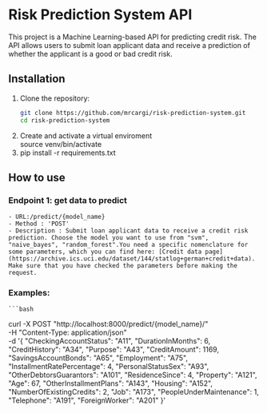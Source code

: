 # Risk Prediction System API

This project is a Machine Learning-based API for predicting credit risk. The API allows users to submit loan applicant data and receive a prediction of whether the applicant is a good or bad credit risk.

## Installation

1. Clone the repository:
   ```bash
   git clone https://github.com/mrcargi/risk-prediction-system.git
   cd risk-prediction-system

2. Create and activate a virtual enviroment     
    source venv/bin/activate
3. pip install -r requirements.txt




## How to use 

### Endpoint 1: get data to predict 
    - URL:/predict/{model_name}
    - Method : 'POST'
    - Description : Submit loan applicant data to receive a credit risk prediction. Choose the model you want to use from "svm", "naive_bayes", "random_forest".You need a specific nomenclature for some parameters, which you can find here: [Credit data page](https://archive.ics.uci.edu/dataset/144/statlog+german+credit+data). Make sure that you have checked the parameters before making the request.



### Examples: 
    ```bash
curl -X POST "http://localhost:8000/predict/{model_name}/" \
-H "Content-Type: application/json" \
-d '{
  "CheckingAccountStatus": "A11",
  "DurationInMonths": 6,
  "CreditHistory": "A34",
  "Purpose": "A43",
  "CreditAmount": 1169,
  "SavingsAccountBonds": "A65",
  "Employment": "A75",
  "InstallmentRatePercentage": 4,
  "PersonalStatusSex": "A93",
  "OtherDebtorsGuarantors": "A101",
  "ResidenceSince": 4,
  "Property": "A121",
  "Age": 67,
  "OtherInstallmentPlans": "A143",
  "Housing": "A152",
  "NumberOfExistingCredits": 2,
  "Job": "A173",
  "PeopleUnderMaintenance": 1,
  "Telephone": "A191",
  "ForeignWorker": "A201"
}'